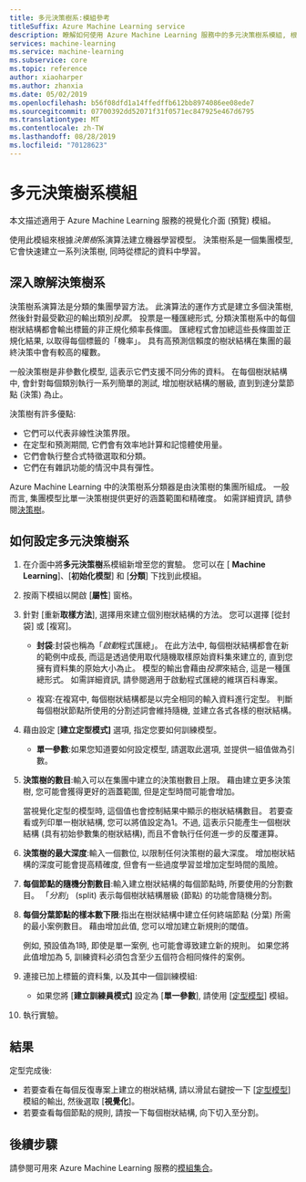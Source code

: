 ```yaml
---
title: 多元決策樹系:模組參考
titleSuffix: Azure Machine Learning service
description: 瞭解如何使用 Azure Machine Learning 服務中的多元決策樹系模組, 根據*決策樹*系演算法建立機器學習模型。
services: machine-learning
ms.service: machine-learning
ms.subservice: core
ms.topic: reference
author: xiaoharper
ms.author: zhanxia
ms.date: 05/02/2019
ms.openlocfilehash: b56f08dfd1a14ffedffb612bb8974086ee08ede7
ms.sourcegitcommit: 07700392dd52071f31f0571ec847925e467d6795
ms.translationtype: MT
ms.contentlocale: zh-TW
ms.lasthandoff: 08/28/2019
ms.locfileid: "70128623"
---
```

# <a name="multiclass-decision-forest-module"></a>多元決策樹系模組

本文描述適用于 Azure Machine Learning 服務的視覺化介面 (預覽) 模組。

使用此模組來根據*決策樹*系演算法建立機器學習模型。 決策樹系是一個集團模型, 它會快速建立一系列決策樹, 同時從標記的資料中學習。

## <a name="more-about-decision-forests"></a>深入瞭解決策樹系

決策樹系演算法是分類的集團學習方法。 此演算法的運作方式是建立多個決策樹, 然後針對最受歡迎的輸出類別*投票*。 投票是一種匯總形式, 分類決策樹系中的每個樹狀結構都會輸出標籤的非正規化頻率長條圖。 匯總程式會加總這些長條圖並正規化結果, 以取得每個標籤的「機率」。 具有高預測信賴度的樹狀結構在集團的最終決策中會有較高的權數。

一般決策樹是非參數化模型, 這表示它們支援不同分佈的資料。 在每個樹狀結構中, 會針對每個類別執行一系列簡單的測試, 增加樹狀結構的層級, 直到到達分葉節點 (決策) 為止。

決策樹有許多優點:

+ 它們可以代表非線性決策界限。
+ 在定型和預測期間, 它們會有效率地計算和記憶體使用量。
+ 它們會執行整合式特徵選取和分類。
+ 它們在有雜訊功能的情況中具有彈性。

Azure Machine Learning 中的決策樹系分類器是由決策樹的集團所組成。 一般而言, 集團模型比單一決策樹提供更好的涵蓋範圍和精確度。 如需詳細資訊, 請參閱[決策樹](https://go.microsoft.com/fwlink/?LinkId=403677)。

## <a name="how-to-configure-multiclass-decision-forest"></a>如何設定多元決策樹系



1. 在介面中將**多元決策樹**系模組新增至您的實驗。 您可以在 [ **Machine Learning**]、[**初始化模型**] 和 [**分類**] 下找到此模組。

2. 按兩下模組以開啟 [**屬性**] 窗格。

3. 針對 [重新**取樣方法**], 選擇用來建立個別樹狀結構的方法。  您可以選擇 [從封袋] 或 [複寫]。

    + **封袋**:封袋也稱為「*啟動*程式匯總」。 在此方法中, 每個樹狀結構都會在新的範例中成長, 而這是透過使用取代隨機取樣原始資料集來建立的, 直到您擁有資料集的原始大小為止。 模型的輸出會藉由*投票*來結合, 這是一種匯總形式。 如需詳細資訊, 請參閱適用于啟動程式匯總的維琪百科專案。

    + 複寫:在複寫中, 每個樹狀結構都是以完全相同的輸入資料進行定型。 判斷每個樹狀節點所使用的分割述詞會維持隨機, 並建立各式各樣的樹狀結構。

   

4. 藉由設定 [**建立定型模式]** 選項, 指定您要如何訓練模型。

    + **單一參數**:如果您知道要如何設定模型, 請選取此選項, 並提供一組值做為引數。


5. **決策樹的數目**:輸入可以在集團中建立的決策樹數目上限。 藉由建立更多決策樹, 您可能會獲得更好的涵蓋範圍, 但是定型時間可能會增加。

    當視覺化定型的模型時, 這個值也會控制結果中顯示的樹狀結構數目。 若要查看或列印單一樹狀結構, 您可以將值設定為1。不過, 這表示只能產生一個樹狀結構 (具有初始參數集的樹狀結構), 而且不會執行任何進一步的反覆運算。

6. **決策樹的最大深度**:輸入一個數位, 以限制任何決策樹的最大深度。 增加樹狀結構的深度可能會提高精確度, 但會有一些過度學習並增加定型時間的風險。

7. **每個節點的隨機分割數目**:輸入建立樹狀結構的每個節點時, 所要使用的分割數目。 「*分割*」 (split) 表示每個樹狀結構層級 (節點) 的功能會隨機分割。

8. **每個分葉節點的樣本數下限**:指出在樹狀結構中建立任何終端節點 (分葉) 所需的最小案例數目。 藉由增加此值, 您可以增加建立新規則的閾值。

    例如, 預設值為1時, 即使是單一案例, 也可能會導致建立新的規則。 如果您將此值增加為 5, 訓練資料必須包含至少五個符合相同條件的案例。



10. 連接已加上標籤的資料集, 以及其中一個訓練模組:

    + 如果您將 [**建立訓練員模式]** 設定為 [**單一參數**], 請使用 [[定型模型](./train-model.md)] 模組。

11. 執行實驗。

## <a name="results"></a>結果

定型完成後:

+ 若要查看在每個反復專案上建立的樹狀結構, 請以滑鼠右鍵按一下 [[定型模型](./train-model.md)] 模組的輸出, 然後選取 [**視覺化**]。
+ 若要查看每個節點的規則, 請按一下每個樹狀結構, 向下切入至分割。


## <a name="next-steps"></a>後續步驟

請參閱可用來 Azure Machine Learning 服務的[模組集合](module-reference.md)。 